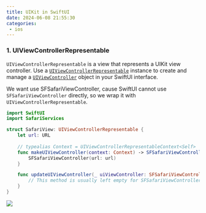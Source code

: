 ```yaml
---
title: UIKit in SwiftUI
date: 2024-06-08 21:55:30
categories:
 - ios
---
```


### 1. UIViewControllerRepresentable

`UIViewControllerRepresentable` is a view that represents a UIKit view controller. Use a [`UIViewControllerRepresentable`](https://developer.apple.com/documentation/swiftui/uiviewcontrollerrepresentable) instance to create and manage a [`UIViewController`](https://developer.apple.com/documentation/uikit/uiviewcontroller) object in your SwiftUI interface. 

We want use SFSafariViewController, cause SwiftUI cannot use `SFSafariViewController` directly, so we wrap it with `UIViewControllerRepresentable`. 

```swift
import SwiftUI
import SafariServices

struct SafariView: UIViewControllerRepresentable {
    let url: URL
    
    // typealias Context = UIViewControllerRepresentableContext<Self>
    func makeUIViewController(context: Context) -> SFSafariViewController {
        SFSafariViewController(url: url)
    }

    func updateUIViewController(_ uiViewController: SFSafariViewController, context: Context) {
        // This method is usually left empty for SFSafariViewController.
    }
}
```

![](https://pub-2a6758f3b2d64ef5bb71ba1601101d35.r2.dev/blogs/2024/06/09bfd9ae3e90671f9516329428798591.jpg)